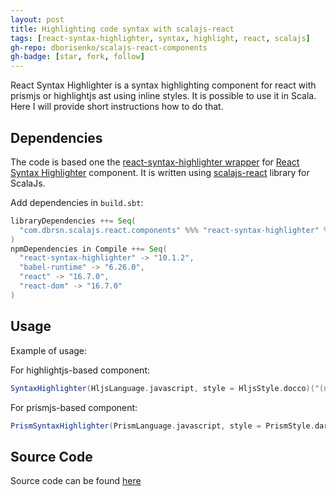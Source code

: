```yaml
---
layout: post
title: Highlighting code syntax with scalajs-react
tags: [react-syntax-highlighter, syntax, highlight, react, scalajs]
gh-repo: dborisenko/scalajs-react-components
gh-badge: [star, fork, follow]
---
```


React Syntax Highlighter is a syntax highlighting component for react with prismjs or highlightjs ast using inline styles. It is possible to use it in Scala. Here I will provide short instructions how to do that.

## Dependencies

The code is based one the [react-syntax-highlighter wrapper](https://github.com/dborisenko/scalajs-react-components#react-syntax-highlighter) for [React Syntax Highlighter](https://www.npmjs.com/package/react-syntax-highlighter) component. It is written using [scalajs-react](https://github.com/japgolly/scalajs-react) library for ScalaJs.

Add dependencies in `build.sbt`:

```scala
libraryDependencies ++= Seq(
  "com.dbrsn.scalajs.react.components" %%% "react-syntax-highlighter" % "0.3.1"
)
npmDependencies in Compile ++= Seq(
  "react-syntax-highlighter" -> "10.1.2",
  "babel-runtime" -> "6.26.0",
  "react" -> "16.7.0",
  "react-dom" -> "16.7.0"
)
```

## Usage

Example of usage:

For highlightjs-based component:

```scala
SyntaxHighlighter(HljsLanguage.javascript, style = HljsStyle.docco)("(num) => num + 1")
```

For prismjs-based component:

```scala
PrismSyntaxHighlighter(PrismLanguage.javascript, style = PrismStyle.dark)("(num) => num + 1")
```

## Source Code

Source code can be found [here](https://github.com/dborisenko/scalajs-react-components)
